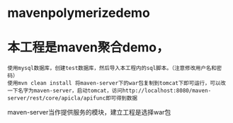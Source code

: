 # mavenpolymerizedemo

# 本工程是maven聚合demo，
	使用mysql数据库，创建test数据库，然后导入本工程内的sql脚本。（注意修改用户名和密码）
	使用mvn clean install 将maven-server下的war包复制到tomcat下即可运行，可以改一下名字为maven-server，启动tomcat，访问http://localhost:8080/maven-server/rest/core/apicla/apifunc即可得到数据

maven-server当作提供服务的模块，建立工程是选择war包


